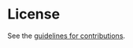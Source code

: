 # License

See the
[guidelines for contributions](https://github.com/cdn-specs/control-header/blob/main/CONTRIBUTING.md).
